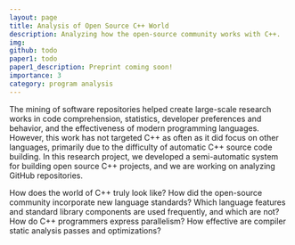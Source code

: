 ```yaml
---
layout: page
title: Analysis of Open Source C++ World
description: Analyzing how the open-source community works with C++.
img:
github: todo
paper1: todo
paper1_description: Preprint coming soon!
importance: 3
category: program analysis
---
```


The mining of software repositories helped create large-scale research works in code comprehension,
statistics, developer preferences and behavior, and the effectiveness of modern programming languages. 
However, this work has not targeted C++ as often as it did focus on other languages, primarily
due to the difficulty of automatic C++ source code building.
In this research project, we developed a semi-automatic system for building open source C++ 
projects, and we are working on analyzing GitHub repositories.

How does the world of C++ truly look like?
How did the open-source community incorporate new language standards?
Which language features and standard library components are used frequently, and which are not?
How do C++ programmers express parallelism?
How effective are compiler static analysis passes and optimizations?


